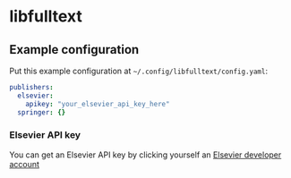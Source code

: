 # libfulltext


## Example configuration
Put this example configuration at `~/.config/libfulltext/config.yaml`:
```yaml
publishers:
  elsevier:
    apikey: "your_elsevier_api_key_here"
  springer: {}
```

### Elsevier API key
You can get an Elsevier API key by clicking yourself an
[Elsevier developer account](https://dev.elsevier.com/user/registration)

